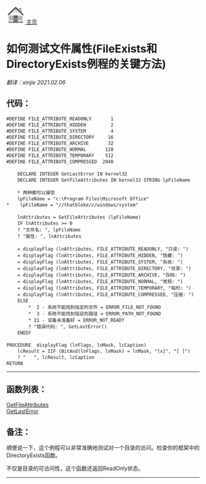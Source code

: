 [<img src="../images/home.png"> 主页 ](https://github.com/VFP9/Win32API)  

# 如何测试文件属性(FileExists和DirectoryExists例程的关键方法)
_翻译：xinjie  2021.02.06_

## 代码：
```foxpro  
#DEFINE FILE_ATTRIBUTE_READONLY       1
#DEFINE FILE_ATTRIBUTE_HIDDEN         2
#DEFINE FILE_ATTRIBUTE_SYSTEM         4
#DEFINE FILE_ATTRIBUTE_DIRECTORY     16
#DEFINE FILE_ATTRIBUTE_ARCHIVE       32
#DEFINE FILE_ATTRIBUTE_NORMAL       128
#DEFINE FILE_ATTRIBUTE_TEMPORARY    512
#DEFINE FILE_ATTRIBUTE_COMPRESSED  2048

    DECLARE INTEGER GetLastError IN kernel32
    DECLARE INTEGER GetFileAttributes IN kernel32 STRING lpFileName

    * 两种都可以接受
    lpFileName = "c:\Program Files\Microsoft Office"
*    lpFileName = "//thatbloke/c/windows/system"

    lnAttributes = GetFileAttributes (lpFileName)
    IF lnAttributes >= 0
    ? "文件名: ", lpFileName
    ? "属性: ", lnAttributes

    = displayFlag (lnAttributes, FILE_ATTRIBUTE_READONLY, "只读: ")
    = displayFlag (lnAttributes, FILE_ATTRIBUTE_HIDDEN, "隐藏: ")
    = displayFlag (lnAttributes, FILE_ATTRIBUTE_SYSTEM, "系统: ")
    = displayFlag (lnAttributes, FILE_ATTRIBUTE_DIRECTORY, "目录: ")
    = displayFlag (lnAttributes, FILE_ATTRIBUTE_ARCHIVE, "存档: ")
    = displayFlag (lnAttributes, FILE_ATTRIBUTE_NORMAL, "常规: ")
    = displayFlag (lnAttributes, FILE_ATTRIBUTE_TEMPORARY, "临时: ")
    = displayFlag (lnAttributes, FILE_ATTRIBUTE_COMPRESSED, "压缩: ")
    ELSE
        *  2 - 系统不能找到指定的文件 = ERROR_FILE_NOT_FOUND
        *  3 - 系统不能找到指定的路径 = ERROR_PATH_NOT_FOUND
        * 21 - 设备未准备好 = ERROR_NOT_READY
        ? "错误代码: ", GetLastError()
    ENDIF

PROCEDURE  displayFlag (lnFlags, lnMask, lcCaption)
    lcResult = IIF (BitAnd(lnFlags, lnMask) = lnMask, "[x]", "[ ]")
    ? "   ", lcResult, lcCaption
RETURN  
```  
***  


## 函数列表：
[GetFileAttributes](../libraries/kernel32/GetFileAttributes.md)  
[GetLastError](../libraries/kernel32/GetLastError.md)  

## 备注：
顺便说一下，这个例程可以非常准确地测试对一个目录的访问。检查你的框架中的DirectoryExists函数。 
  
不仅是目录的可访问性，这个函数还返回ReadOnly状态。 
  
***  

